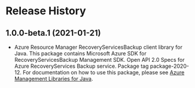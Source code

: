 # Release History

## 1.0.0-beta.1 (2021-01-21)

- Azure Resource Manager RecoveryServicesBackup client library for Java. This package contains Microsoft Azure SDK for RecoveryServicesBackup Management SDK. Open API 2.0 Specs for Azure RecoveryServices Backup service. Package tag package-2020-12. For documentation on how to use this package, please see [Azure Management Libraries for Java](https://aka.ms/azsdk/java/mgmt).
